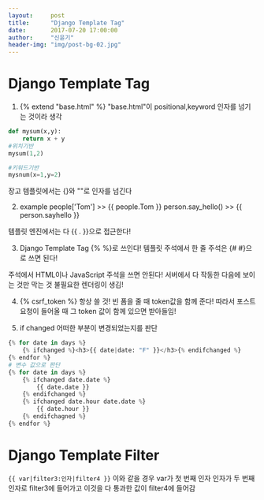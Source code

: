 ```yaml
---
layout:     post
title:      "Django Template Tag"
date:       2017-07-20 17:00:00
author:     "신윤기"
header-img: "img/post-bg-02.jpg"
---
```


# Django Template Tag #
1. {% extend "base.html" %}
"base.html"이 positional,keyword 인자를 넘기는 것이라 생각
```python
def mysum(x,y):
    return x + y
#위치기반
mysum(1,2)

#키워드기반
mysnum(x=1,y=2)
```
장고 템플릿에서는 {}와 ""로 인자를 넘긴다

2. example
people['Tom'] >> {{ people.Tom }}
person.say_hello() >> {{ person.sayhello }}

템플릿 엔진에서는 다 {{ . }}으로 접근한다!

3. Django Template Tag
{% %}로 쓰인다!
템플릿 주석에서 한 줄 주석은
{# #}으로 쓰면 된다!

주석에서 HTML이나 JavaScript 주석을 쓰면 안된다!
서버에서 다 작동한 다음에 보이는 것만 막는 것
불필요한 렌더링이 생김!

4. {% csrf_token %} 항상 쓸 것!
빈 폼을 줄 때 token값을 함께 준다!
따라서 포스트 요청이 들어올 때 그 token 값이 함께 있으면
받아들임!

5. if changed
어떠한 부분이 변경되었는지를 판단
```python
{% for date in days %}
    {% ifchanged %}<h3>{{ date|date: "F" }}</h3>{% endifchanged %}
{% endfor %}
# 변수 값으로 판단
{% for date in days %}
    {% ifchanged date.date %}
        {{ date.date }}
    {% endifchanged %}
    {% ifchanged date.hour date.date %}
        {{ date.hour }}
    {% endifchagned %}
{% endfor %}
```

# Django Template Filter
`{{ var|filter3:인자|filter4 }}`
이와 같을 경우
var가 첫 번째 인자
인자가 두 번째 인자로 filter3에 들어가고
이것을 다 통과한 값이 filter4에 들어감


